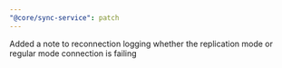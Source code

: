 ```yaml
---
"@core/sync-service": patch
---
```


Added a note to reconnection logging whether the replication mode or regular mode connection is failing
